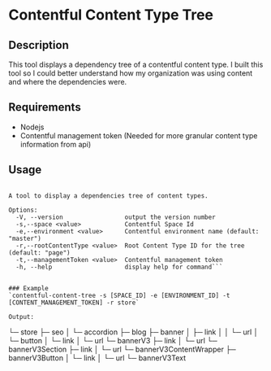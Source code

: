 # Contentful Content Type Tree

## Description
This tool displays a dependency tree of a contentful content type. I built this tool so I could better understand how my organization was using content and where the dependencies were.

## Requirements
- Nodejs
- Contentful management token (Needed for more granular content type information from api)

## Usage
```Usage: contentful-content-tree [options]

A tool to display a dependencies tree of content types.

Options:
  -V, --version                 output the version number
  -s,--space <value>            Contentful Space Id
  -e,--environment <value>      Contentful environment name (default: "master")
  -r,--rootContentType <value>  Root Content Type ID for the tree (default: "page")
  -t,--managementToken <value>  Contentful management token
  -h, --help                    display help for command```


### Example
`contentful-content-tree -s [SPACE_ID] -e [ENVIRONMENT_ID] -t [CONTENT_MANAGEMENT_TOKEN] -r store`

Output:
```
└─ store
   ├─ seo
   │  └─ accordion
   ├─ blog
   ├─ banner
   │  ├─ link
   │  │  └─ url
   │  └─ button
   │     └─ link
   │        └─ url
   └─ bannerV3
      ├─ link
      │  └─ url
      └─ bannerV3Section
         ├─ link
         │  └─ url
         └─ bannerV3ContentWrapper
            ├─ bannerV3Button
            │  └─ link
            │     └─ url
            └─ bannerV3Text
```